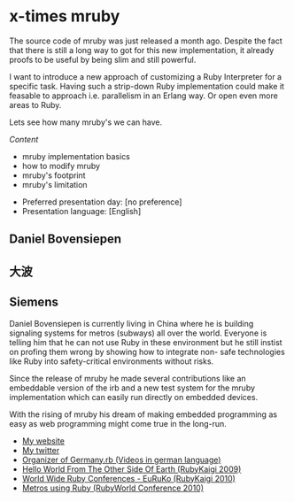 # x-times mruby

The source code of mruby was just released a month ago. Despite the fact
that there is still a long way to got for this new implementation, it
already proofs to be useful by being slim and still powerful.

I want to introduce a new approach of customizing a Ruby Interpreter for
a specific task. Having such a strip-down Ruby implementation could make
it feasable to approach i.e. parallelism in an Erlang way. Or open even
more areas to Ruby.

Lets see how many mruby's we can have.

_Content_
* mruby implementation basics
* how to modify mruby
* mruby's footprint
* mruby's limitation

- Preferred presentation day: [no preference]
- Presentation language: [English]

## Daniel Bovensiepen
## 大波

## Siemens

Daniel Bovensiepen is currently living in China where he is building
signaling systems for metros (subways) all over the world. Everyone
is telling him that he can not use Ruby in these environment but he
still instist on profing them wrong by showing how to integrate non-
safe technologies like Ruby into safety-critical environments without
risks.

Since the release of mruby he made several contributions like an
embeddable version of the irb and a new test system for the mruby
implementation which can easily run directly on embedded devices.

With the rising of mruby his dream of making embedded programming
as easy as web programming might come true in the long-run.

- [My website](http://www.bovensiepen.net)
- [My twitter](https://twitter.com/#!/bovensiepen)
- [Organizer of Germany.rb (Videos in german language)](http://vimeo.com/bovi)
- [Hello World From The Other Side Of Earth (RubyKaigi 2009)](http://www.slideshare.net/bovi/hello-world-from-the-other-side-of-earth)
- [World Wide Ruby Conferences - EuRuKo (RubyKaigi 2010)](http://www.slideshare.net/bovi/wwrc-eu-ruko)
- [Metros using Ruby (RubyWorld Conference 2010)](http://www.slideshare.net/bovi/metros-using-ruby)
